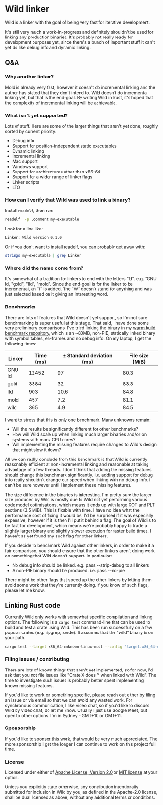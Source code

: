 # Wild linker

Wild is a linker with the goal of being very fast for iterative development.

It's still very much a work-in-progress and definitely shouldn't be used for linking any production
binaries. It's probably not really ready for development purposes yet, since there's a bunch of
important stuff it can't yet do like debug info and dynamic linking.

## Q&A

### Why another linker?

Mold is already very fast, however it doesn't do incremental linking and the author has stated that
they don't intend to. Wild doesn't do incremental linking yet, but that is the end-goal. By writing
Wild in Rust, it's hoped that the complexity of incremental linking will be achievable.

### What isn't yet supported?

Lots of stuff. Here are some of the larger things that aren't yet done, roughly sorted by current
priority:

* Debug info
* Support for position-independent static executables
* Dynamic linking
* Incremental linking
* Mac support
* Windows support
* Support for architectures other than x86-64
* Support for a wider range of linker flags
* Linker scripts
* LTO

### How can I verify that Wild was used to link a binary?

Install `readelf`, then run:

```sh
readelf  -p .comment my-executable
```

Look for a line like:

```
Linker: Wild version 0.1.0
```

Or if you don't want to install readelf, you can probably get away with:

```sh
strings my-executable | grep Linker
```

### Where did the name come from?

It's somewhat of a tradition for linkers to end with the letters "ld". e.g. "GNU ld, "gold", "lld",
"mold". Since the end-goal is for the linker to be incremental, an "I" is added. The "W" doesn't
stand for anything and was just selected based on it giving an interesting word.

### Benchmarks

There are lots of features that Wild doesn't yet support, so I'm not sure benchmarking is super
useful at this stage. That said, I have done some very preliminary comparisons. I've tried linking
the binary in my [warm build benchmark
repository](https://github.com/davidlattimore/warm-build-benchmark), which is an ~80MB, non-PIE,
statically linked binary with symbol tables, eh-frames and no debug info. On my laptop, I get the
following times:

| Linker   | Time (ms) | ± Standard deviation (ms) | File size (MiB)
|----------|-----------|---------------------------|----------------
| GNU ld   | 12452     | 97                        | 80.3
| gold     | 3384      | 32                        | 83.3
| lld      | 903       | 10.6                      | 84.8
| mold     | 457       | 7.2                       | 81.1
| wild     | 365       | 4.9                       | 84.5

I want to stress that this is only one benchmark. Many unknowns remain:

* Will the results be significantly different for other benchmarks?
* How will Wild scale up when linking much larger binaries and/or on systems with many CPU cores?
* Will implementing the missing features require changes to Wild's design that might slow it down?

All we can really conclude from this benchmark is that Wild is currently reasonably efficient at
non-incremental linking and reasonable at taking advantage of a few threads. I don't think that
adding the missing features should change this benchmark significantly. i.e. adding support for
debug info really shouldn't change our speed when linking with no debug info. I can't be sure
however until I implement these missing features.

The size difference in the binaries is interesting. I'm pretty sure the larger size produced by Wild
is mostly due to Wild not yet performing various code model optimisations, which means it ends up
with large GOT and PLT sections (3.5 MiB). This is fixable with time. I have no idea what the
performance cost of fixing it would be. I'd be surprised if it was especially expensive, however if
it is then I'll put it behind a flag. The goal of Wild is to be fast for development, which means
we're probably happy to trade a slightly larger binary and slightly slower execution for faster
build times. I haven't as yet found any such flag for other linkers.

If you decide to benchmark Wild against other linkers, in order to make it a fair comparison, you
should ensure that the other linkers aren't doing work on something that Wild doesn't support. In
particular:

* No debug info should be linked. e.g. pass --strip-debug to all linkers
* A non-PIE binary should be produced. i.e. pass --no-pie

There might be other flags that speed up the other linkers by letting them avoid some work that
they're currently doing. If you know of such flags, please let me know.

## Linking Rust code

Currently Wild only works with somewhat specific compilation and linking options. The following is a
`cargo test` command-line that can be used to build and test a crate using Wild. This has been run
successfully on a few popular crates (e.g. ripgrep, serde). It assumes that the "wild" binary is on
your path.

```sh
cargo test --target x86_64-unknown-linux-musl --config 'target.x86_64-unknown-linux-musl.linker="/usr/bin/clang-15"' --config 'target.x86_64-unknown-linux-musl.rustflags="-C relocation-model=static -C target-feature=+crt-static -C debuginfo=0 -C link-arg=--ld-path=wild"'
```

### Filing issues / contributing

There are lots of known things that aren't yet implemented, so for now, I'd ask that you not file
issues like "Crate X does Y when linked with Wild". The time to investigate such issues is probably
better spent implementing known missing features.

If you'd like to work on something specific, please reach out either by filing an issue or via email
so that we can avoid any wasted work. For synchronous communication, I like video chat, so if you'd
like to discuss Wild by video chat, do let me know. Usually I just use Google Meet, but open to
other options. I'm in Sydney - GMT+10 or GMT+11.

### Sponsorship

If you'd like to [sponsor this work](https://github.com/sponsors/davidlattimore), that would be very
much appreciated. The more sponsorship I get the longer I can continue to work on this project full
time.

### License

Licensed under either of [Apache License, Version 2.0](LICENSE-APACHE) or [MIT license](LICENSE-MIT)
at your option.

Unless you explicitly state otherwise, any contribution intentionally submitted for inclusion in
Wild by you, as defined in the Apache-2.0 license, shall be dual licensed as above, without any
additional terms or conditions.
